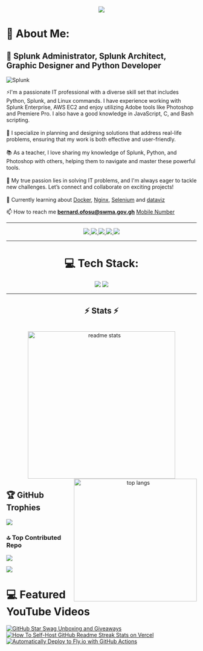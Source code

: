 <!-- <img align="right" src="https://visitor-badge.laobi.icu/badge?page_id=salesp07.salesp07" /> -->

<h1 align="center">
    <img src="https://readme-typing-svg.herokuapp.com/?font=Righteous&size=35&center=true&vCenter=true&width=500&height=70&duration=3000&lines=Hi+There!+👋;+I'm+Bernard+Ofosu!;" />
</h1>

# 💫 About Me:
## 👯 Splunk Administrator, Splunk Architect, Graphic Designer and Python Developer 
![Splunk](https://img.shields.io/badge/splunk-%23000000.svg?style=for-the-badge&logo=splunk&logoColor=white)

⚡I'm a passionate IT professional with a diverse skill set that includes Python, Splunk, and Linux commands. I have experience working with Splunk Enterprise, AWS EC2 and enjoy utilizing Adobe tools like Photoshop and Premiere Pro. I also have a good knowledge in JavaScript, C, and Bash scripting.<br><br>📐 I specialize in planning and designing solutions that address real-life problems, ensuring that my work is both effective and user-friendly.<br><br>📚 As a teacher, I love sharing my knowledge of Splunk, Python, and Photoshop with others, helping them to navigate and master these powerful tools.<br><br>🔧 My true passion lies in solving IT problems, and I'm always eager to tackle new challenges. Let’s connect and collaborate on exciting projects!<br><br>💭 Currently learning about [Docker](https://www.docker.com/), [Nginx](https://nginx.org/en/), [Selenium](https://www.selenium.dev/) and [dataviz](https://pudding.cool/2018/08/pockets/)

📫 How to reach me **bernard.ofosu@swma.gov.gh**  [Mobile Number](+233-548-967-019)
<hr/>
<!--## 🌐 Socials:-->
<!--[![YouTube](https://img.shields.io/badge/YouTube-%23FF0000.svg?logo=YouTube&logoColor=white)](https://youtube.com/@https://www.youtube.com/@onlineschoolofcreativity-l769)-->

 <!-- <a href="mailto:ofosubernard848@gmail.com">
    <img src="https://skillicons.dev/icons?i=gmail" />
  </a> -->

<div align="center"> 
 <a href="https://wa.me/+233-548-967-019">
    <img src="https://img.shields.io/badge/WhatsApp-333333?style=for-the-badge&logo=whatsapp&logoColor=green" />
 </a>
  <a href="mailto:ofosubernard848@gmail.com">
    <img src="https://img.shields.io/badge/Gmail-333333?style=for-the-badge&logo=gmail&logoColor=red" />
  </a>
  <a href="mailto:bernard.ofosu@swma.gov.gh">
    <img src="https://img.shields.io/badge/Outlook-333333?style=for-the-badge&logo=microsoft-outlook&logoColor=blue" />
  </a>
  <a href="https://linkedin.com/in/bernard-ofosu" target="_blank">
    <img src="https://img.shields.io/badge/LinkedIn-0077B5?style=for-the-badge&logo=linkedin&logoColor=white" target="_blank" />
  </a>
  <a href="https://github.com/bernardofosu" target="_blank">
     <img src="https://img.shields.io/badge/Portfolio-FF5722?style=for-the-badge&logo=todoist&logoColor=white" target="_blank" /> <!-- sqlite, safari, google-chrome are other good icon options -->
  </a>
</div>
<hr/>

<div align="center">
<h1>💻 Tech Stack:</h1>
</div>
<div align="center">
    <img src="https://skillicons.dev/icons?i=python,linux,bash,aws,bootstrap,photoshop,html,css,vscode,github,figma,git,anaconda" />
    <img src="https://skillicons.dev/icons?i=regex,pycharm,gcp,nginx,latex,markdown,javascript,firebase,mongodb,c,mysql,pr,sublime" /><br>
</div>

<hr/>
<h2 align="center">⚡ Stats ⚡</h2>
<br>
<div align=center>
  <img width=390 src="https://github-readme-stats-salesp07.vercel.app/api?username=bernardofosu&count_private=true&show_icons=true&theme=react&rank_icon=github&border_radius=10" alt="readme stats" />
  <img width=325 align="right" src="https://github-readme-stats-salesp07.vercel.app/api/top-langs/?username=bernardofosu&hide=HTML&langs_count=8&layout=compact&theme=react&border_radius=10&size_weight=0.5&count_weight=0.5&exclude_repo=github-readme-stats" alt="top langs" />
</div>

<!--# 📊 GitHub Stats:
![](https://github-readme-stats.vercel.app/api?username=bernardofosu&theme=dark&hide_border=false&include_all_commits=true&count_private=true)<br/>
![](https://github-readme-streak-stats.herokuapp.com/?user=bernardofosu&theme=dark&hide_border=false)<br/>-->
<!--![](https://github-readme-stats.vercel.app/api/top-langs/?
username=bernardofosu&theme=dark&hide_border=false&include_all_commits=true&count_private=true&layout=compact)-->

## 🏆 GitHub Trophies
![](https://github-profile-trophy.vercel.app/?username=bernardofosu&theme=radical&no-frame=false&no-bg=true&margin-w=4)

<!-- ### ✍️ Random Dev Quote
![](https://quotes-github-readme.vercel.app/api?type=horizontal&theme=radical)-->

### 🔝 Top Contributed Repo
![](https://github-contributor-stats.vercel.app/api?username=bernardofosu&limit=5&theme=dark&combine_all_yearly_contributions=true)

![](https://visitcount.itsvg.in/api?id=bernardofosu&icon=0&color=0)

<!-- Proudly created with GPRM ( https://gprm.itsvg.in ) -->

# 💻 Featured YouTube Videos

<!-- prettier-ignore-start -->
<!-- BEGIN EXAMPLE-YOUTUBE-CARDS -->
<a href="https://www.youtube.com/watch?v=4XaWGlgihew">
  <picture>
    <source media="(prefers-color-scheme: dark)" srcset="https://ytcards.demolab.com/?id=4XaWGlgihew&title=Adobe+Photoshop+Tutorial+:+The+Basics+for+Beginners&lang=en&timestamp=1599696000&background_color=%230d1117&title_color=%23ffffff&stats_color=%23dedede&max_title_lines=2&width=250&border_radius=5&duration=172">
    <img src="https://ytcards.demolab.com/?id=1lXaKEy97qE&title=GitHub+Star+Swag+Unboxing+and+Giveaways&lang=en&timestamp=1599696000&background_color=%23ffffff&title_color=%2324292f&stats_color=%2357606a&max_title_lines=2&width=250&border_radius=5&duration=172" alt="GitHub Star Swag Unboxing and Giveaways" title="GitHub Star Swag Unboxing and Giveaways">
  </picture>
</a>

<a href="https://www.youtube.com/watch?v=Irus7kymvr4">
  <picture>
    <source media="(prefers-color-scheme: dark)" srcset="https://ytcards.demolab.com/?id=Irus7kymvr4&title=Adobe Premiere+Pro+CC+-++Basic+Editing+for+Beginners&lang=en&timestamp=1601078400&background_color=%230d1117&title_color=%23ffffff&stats_color=%23dedede&max_title_lines=2&width=250&border_radius=5&duration=257">
    <img src="https://ytcards.demolab.com/?id=maoXtlb8t44&title=How+To+Self-Host+GitHub+Readme+Streak+Stats+on+Vercel&lang=en&timestamp=1601078400&background_color=%23ffffff&title_color=%2324292f&stats_color=%2357606a&max_title_lines=2&width=250&border_radius=5&duration=257" alt="How To Self-Host GitHub Readme Streak Stats on Vercel" title="How To Self-Host GitHub Readme Streak Stats on Vercel">
  </picture>
</a>

<a href="https://www.youtube.com/watch?v=dpEbpzzMEes">
  <picture>
    <source media="(prefers-color-scheme: dark)" srcset="https://ytcards.demolab.com/?id=dpEbpzzMEes&title=APhoto+to+Oil+Painting+Effect+(Without Oil Filter)+-+Adobe+Photoshop+Tutorial&lang=en&timestamp=1599868800&background_color=%230d1117&title_color=%23ffffff&stats_color=%23dedede&max_title_lines=2&width=250&border_radius=5&duration=312">
    <img src="https://ytcards.demolab.com/?id=6u9BrDaSHJc&title=Automatically+Deploy+to+Fly.io+with+GitHub+Actions&lang=en&timestamp=1599868800&background_color=%23ffffff&title_color=%2324292f&stats_color=%2357606a&max_title_lines=2&width=250&border_radius=5&duration=312" alt="Automatically Deploy to Fly.io with GitHub Actions" title="Automatically Deploy to Fly.io with GitHub Actions">
  </picture>
</a>


<!-- Digital Craftsman (Developer/Filmmaker/Creator)

⚡I'm a passionate IT professional with a diverse skill set that includes Python, Splunk, and Linux commands. I have experience working with Splunk Enterprise, AWS EC2 and enjoy utilizing Adobe tools like Photoshop and Premiere Pro. I also have a good knowledge in JavaScript, C, and Bash scripting.  

📐 I specialize in planning and designing solutions that address real-life problems, ensuring that my work is both effective and user-friendly.  

📚 As a teacher, I love sharing my knowledge of Splunk, Python, and Photoshop with others, helping them to navigate and master these powerful tools.  

🔧 My true passion lies in solving IT problems, and I'm always eager to tackle new challenges. Let’s connect and collaborate on exciting projects!

💭 Currently learning about [Docker](https://www.docker.com/), [Nginx](https://nginx.org/en/), [Selenium](https://www.selenium.dev/) and [dataviz](https://pudding.cool/2018/08/pockets/)



<p align="left"> <a href="https://aws.amazon.com" target="_blank" rel="noreferrer"> <img src="https://raw.githubusercontent.com/devicons/devicon/master/icons/amazonwebservices/amazonwebservices-original-wordmark.svg" alt="aws" width="40" height="40"/> <a href="https://www.python.org" target="_blank" rel="noreferrer"> <img src="https://raw.githubusercontent.com/devicons/devicon/master/icons/python/python-original.svg" alt="python" width="40" height="40"/> </a> </a> <a href="https://www.gnu.org/software/bash/" target="_blank" rel="noreferrer"> <img src="https://www.vectorlogo.zone/logos/gnu_bash/gnu_bash-icon.svg" alt="bash" width="40" height="40"/> </a> <a href="https://getbootstrap.com" target="_blank" rel="noreferrer"> <img src="https://raw.githubusercontent.com/devicons/devicon/master/icons/bootstrap/bootstrap-plain-wordmark.svg" alt="bootstrap" width="40" height="40"/> </a> <a href="https://www.cprogramming.com/" target="_blank" rel="noreferrer"> <img src="https://raw.githubusercontent.com/devicons/devicon/master/icons/c/c-original.svg" alt="c" width="40" height="40"/> </a> <a href="https://www.w3schools.com/css/" target="_blank" rel="noreferrer"> <img src="https://raw.githubusercontent.com/devicons/devicon/master/icons/css3/css3-original-wordmark.svg" alt="css3" width="40" height="40"/> </a> <a href="https://cloud.google.com" target="_blank" rel="noreferrer"> <img src="https://www.vectorlogo.zone/logos/google_cloud/google_cloud-icon.svg" alt="gcp" width="40" height="40"/> </a> <a href="https://www.w3.org/html/" target="_blank" rel="noreferrer"> <img src="https://raw.githubusercontent.com/devicons/devicon/master/icons/html5/html5-original-wordmark.svg" alt="html5" width="40" height="40"/> </a> <a href="https://developer.mozilla.org/en-US/docs/Web/JavaScript" target="_blank" rel="noreferrer"> <img src="https://raw.githubusercontent.com/devicons/devicon/master/icons/javascript/javascript-original.svg" alt="javascript" width="40" height="40"/> </a> <a href="https://www.mongodb.com/" target="_blank" rel="noreferrer"> <img src="https://raw.githubusercontent.com/devicons/devicon/master/icons/mongodb/mongodb-original-wordmark.svg" alt="mongodb" width="40" height="40"/> </a> <a href="https://www.microsoft.com/en-us/sql-server" target="_blank" rel="noreferrer"> <img src="https://www.svgrepo.com/show/303229/microsoft-sql-server-logo.svg" alt="mssql" width="40" height="40"/> </a> <a href="https://www.mysql.com/" target="_blank" rel="noreferrer"> <img src="https://raw.githubusercontent.com/devicons/devicon/master/icons/mysql/mysql-original-wordmark.svg" alt="mysql" width="40" height="40"/> </a> <a href="https://www.sqlite.org/" target="_blank" rel="noreferrer"> <img src="https://www.vectorlogo.zone/logos/sqlite/sqlite-icon.svg" alt="sqlite" width="40" height="40"/> </a> </p> -->


<!--
**bernardofosu/bernardofosu** is a ✨ _special_ ✨ repository because its `README.md` (this file) appears on your GitHub profile.

Here are some ideas to get you started:

- 🔭 I’m currently working on ...
- 🌱 I’m currently learning ...
- 👯 I’m looking to collaborate on ...
- 🤔 I’m looking for help with ...
- 💬 Ask me about ...
- 📫 How to reach me: ...
- 😄 Pronouns: ...
- ⚡ Fun fact: ...
-->
